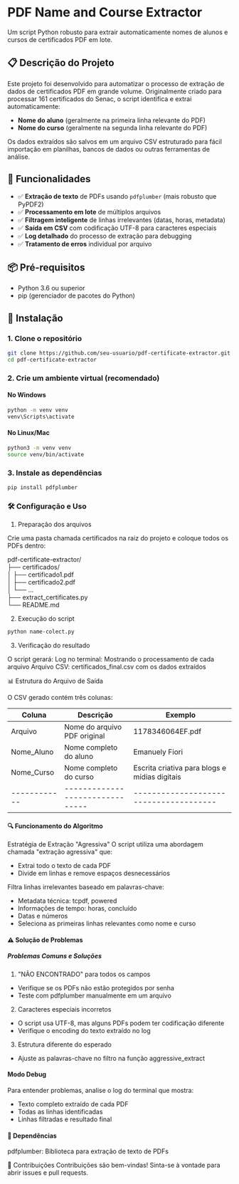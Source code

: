 # PDF Name and Course Extractor

Um script Python robusto para extrair automaticamente nomes de alunos e cursos de certificados PDF em lote.

## 📋 Descrição do Projeto

Este projeto foi desenvolvido para automatizar o processo de extração de dados de certificados PDF em grande volume. Originalmente criado para processar 161 certificados do Senac, o script identifica e extrai automaticamente:

- **Nome do aluno** (geralmente na primeira linha relevante do PDF)
- **Nome do curso** (geralmente na segunda linha relevante do PDF)

Os dados extraídos são salvos em um arquivo CSV estruturado para fácil importação em planilhas, bancos de dados ou outras ferramentas de análise.

## 🚀 Funcionalidades

- ✅ **Extração de texto** de PDFs usando `pdfplumber` (mais robusto que PyPDF2)
- ✅ **Processamento em lote** de múltiplos arquivos
- ✅ **Filtragem inteligente** de linhas irrelevantes (datas, horas, metadata)
- ✅ **Saída em CSV** com codificação UTF-8 para caracteres especiais
- ✅ **Log detalhado** do processo de extração para debugging
- ✅ **Tratamento de erros** individual por arquivo

## 📦 Pré-requisitos

- Python 3.6 ou superior
- pip (gerenciador de pacotes do Python)

## 🔧 Instalação

### 1. Clone o repositório

```bash
git clone https://github.com/seu-usuario/pdf-certificate-extractor.git
cd pdf-certificate-extractor
```

### 2. Crie um ambiente virtual (recomendado)

#### No Windows
```bash
python -m venv venv
venv\Scripts\activate
```

#### No Linux/Mac
```bash
python3 -m venv venv
source venv/bin/activate
```

### 3. Instale as dependências
```bash
pip install pdfplumber
```

### 🛠️ Configuração e Uso

1. Preparação dos arquivos

Crie uma pasta chamada certificados na raiz do projeto e coloque todos os PDFs dentro:

pdf-certificate-extractor/  
├── certificados/  
│   ├── certificado1.pdf  
│   ├── certificado2.pdf  
│   └── ...  
├── extract_certificates.py  
└── README.md  

2. Execução do script
```bash
python name-colect.py
```

3. Verificação do resultado

O script gerará:
Log no terminal: Mostrando o processamento de cada arquivo
Arquivo CSV: certificados_final.csv com os dados extraídos

📊 Estrutura do Arquivo de Saída

O CSV gerado contém três colunas:


Coluna	    |       Descrição	            |   Exemplo
------------|-------------------------------|--------------------------------------
Arquivo	    | Nome do arquivo PDF original  |   1178346064EF.pdf
Nome_Aluno  | Nome completo do aluno	    |   Emanuely Fiori
Nome_Curso	| Nome completo do curso	    | Escrita criativa para blogs e mídias digitais
------------|-------------------------------|--------------------------------------

#### 🔍 Funcionamento do Algoritmo

Estratégia de Extração "Agressiva"
O script utiliza uma abordagem chamada "extração agressiva" que:

- Extrai todo o texto de cada PDF
- Divide em linhas e remove espaços desnecessários

Filtra linhas irrelevantes baseado em palavras-chave:
- Metadata técnica: tcpdf, powered
- Informações de tempo: horas, concluído
- Datas e números
- Seleciona as primeiras linhas relevantes como nome e curso

#### ⚠️ Solução de Problemas

##### Problemas Comuns e Soluções

1. "NÃO ENCONTRADO" para todos os campos
- Verifique se os PDFs não estão protegidos por senha
- Teste com pdfplumber manualmente em um arquivo

2. Caracteres especiais incorretos
- O script usa UTF-8, mas alguns PDFs podem ter codificação diferente
- Verifique o encoding do texto extraído no log

3. Estrutura diferente do esperado
- Ajuste as palavras-chave no filtro na função aggressive_extract

#### Modo Debug
Para entender problemas, analise o log do terminal que mostra:

- Texto completo extraído de cada PDF
- Todas as linhas identificadas
- Linhas filtradas e resultado final

#### 🔗 Dependências
pdfplumber: Biblioteca para extração de texto de PDFs

🤝 Contribuições
Contribuições são bem-vindas! Sinta-se à vontade para abrir issues e pull requests.